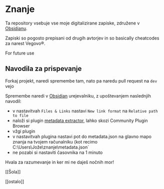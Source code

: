 # Znanje

Ta repository vsebuje vse moje digitalizirane zapiske, združene v [Obsidianu](https://obsidian.md/).

Zapiski so pogosto prepisani od drugih avtorjev in so basically cheatcodes za narest Vegovo&reg;.

For future use

## Navodila za prispevanje

Forkaj projekt, naredi spremembe tam, nato pa naredu pull request na `dev` vejo

Spremembe naredi v [Obsidian](https://obsidian.md/) urejevalniku, z upoštevanjem naslednjih navodil:

 - v nastavitvah `Files & Links` nastavi `New link format` na `Relative path to file`
 - naloži si plugin [metadata extractor](https://github.com/kometenstaub/metadata-extractor), lahko skozi Community Plugin Browser
 - vžgi plugin
 - v nastavitvah plugina nastavi pot do metadata.json na glavno mapo znanja na tvojem računalniku (kot recimo C:\Users\Jože\znanje\metadata.json`
 - ne pozabi si nastaviti časovnika na 1 minuto


Hvala za razumevanje in ker mi ne daješ nočnih mor!

[[Šola]]

[[ostalo]]
